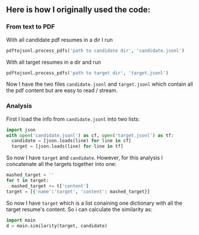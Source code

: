 ## Here is how I originally used the code:

### From text to PDF

With all candidate pdf resumes in a dir I run 

``` python
pdftojsonl.process_pdfs('path to candidate dir', 'candidate.jsonl')
```

With all target resumes in a dir and run

``` python
pdftojsonl.process_pdfs('path to target dir', 'target.jsonl')
```

Now I have the two files `candidate.jsonl` and `target.jsonl` which contain all the pdf content but are easy to read / stream.

### Analysis

First I load the info from `candidate.jsonl` into two lists:

``` python
import json
with open('candidate.jsonl') as cf, open('target.jsonl') as tf:
  candidate = [json.loads(line) for line in cf]
  target = [json.loads(line) for line in tf]
```

So now I have `target` and `candidate`.  However, for this analysis I concatenate all the targets together into one:

``` python
mashed_target = ''
for t in target:
  mashed_target += t['content']
target = [{'name':'target', 'content': mashed_target}]
```

So now I have `target` which is a list conaining one dictionary with all the target resume's content. So i can calculate the similarity as:

``` python
import main
d = main.similarity(target, candidate)
```





